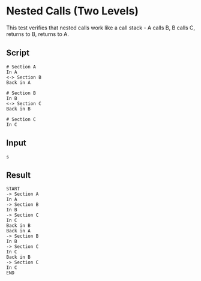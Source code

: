 # Nested Calls (Two Levels)

This test verifies that nested calls work like a call stack - A calls B, B calls C, returns to B, returns to A.

## Script
```cuentitos
# Section A
In A
<-> Section B
Back in A

# Section B
In B
<-> Section C
Back in B

# Section C
In C
```

## Input
```input
s
```

## Result
```result
START
-> Section A
In A
-> Section B
In B
-> Section C
In C
Back in B
Back in A
-> Section B
In B
-> Section C
In C
Back in B
-> Section C
In C
END
```
